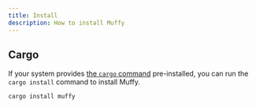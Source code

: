 ```yaml
---
title: Install
description: How to install Muffy
---
```


## Cargo

If your system provides [the `cargo` command](https://doc.rust-lang.org/cargo/) pre-installed, you can run the `cargo install` command to install Muffy.

```sh
cargo install muffy
```
